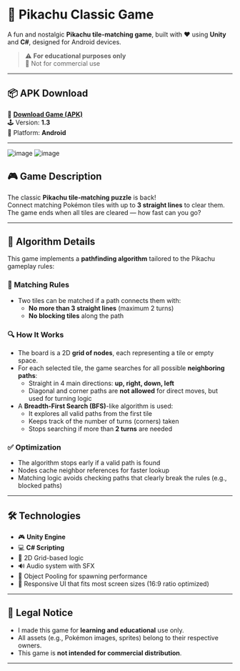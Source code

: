 # 🧩 Pikachu Classic Game

A fun and nostalgic **Pikachu tile-matching game**, built with ❤️ using **Unity** and **C#**, designed for Android devices.

> ⚠️ **For educational purposes only**  
> 🚫 Not for commercial use

---

## 📦 APK Download

📲 [**Download Game (APK)**](https://drive.google.com/file/d/1EwLd4-twvSn1Hx5ay0ZBt1srY4QkzFGX/view?usp=drive_link)  
🕹️ Version: **1.3**  
📱 Platform: **Android**

---
![image](https://i.imgur.com/FB2NbPQ.jpeg)
![image](https://imgur.com/PQQN37R)


## 🎮 Game Description

The classic **Pikachu tile-matching puzzle** is back!  
Connect matching Pokémon tiles with up to **3 straight lines** to clear them.  
The game ends when all tiles are cleared — how fast can you go?

---

## 🧠 Algorithm Details

This game implements a **pathfinding algorithm** tailored to the Pikachu gameplay rules:

### 🧩 Matching Rules

- Two tiles can be matched if a path connects them with:
  - **No more than 3 straight lines** (maximum 2 turns)
  - **No blocking tiles** along the path

### 🔍 How It Works

- The board is a 2D **grid of nodes**, each representing a tile or empty space.
- For each selected tile, the game searches for all possible **neighboring paths**:
  - Straight in 4 main directions: **up, right, down, left**
  - Diagonal and corner paths are **not allowed** for direct moves, but used for turning logic
- A **Breadth-First Search (BFS)**-like algorithm is used:
  - It explores all valid paths from the first tile
  - Keeps track of the number of turns (corners) taken
  - Stops searching if more than **2 turns** are needed

### ✅ Optimization

- The algorithm stops early if a valid path is found
- Nodes cache neighbor references for faster lookup
- Matching logic avoids checking paths that clearly break the rules (e.g., blocked paths)

---

## 🛠️ Technologies

- 🎮 **Unity Engine**
- 💻 **C# Scripting**
- 🧱 2D Grid-based logic
- 🔊 Audio system with SFX
- 🧩 Object Pooling for spawning performance
- 📱 Responsive UI that fits most screen sizes (16:9 ratio optimized)

---

## 📘 Legal Notice

- I made this game for **learning and educational** use only.
- All assets (e.g., Pokémon images, sprites) belong to their respective owners.
- This game is **not intended for commercial distribution**.

---
